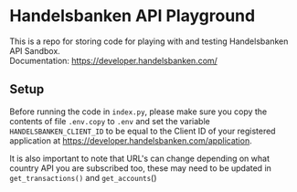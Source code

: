 # Handelsbanken API Playground

This is a repo for storing code for playing with and testing Handelsbanken API Sandbox. \
Documentation: https://developer.handelsbanken.com/

## Setup

Before running the code in `index.py`, please make sure you copy the contents of file `.env.copy` to `.env` and set the 
variable `HANDELSBANKEN_CLIENT_ID` to be equal to the Client ID of your registered application at 
https://developer.handelsbanken.com/application.

It is also important to note that URL's can change depending on what country API you are subscribed too, these may 
need to be updated in ```get_transactions()``` and ```get_accounts```()

